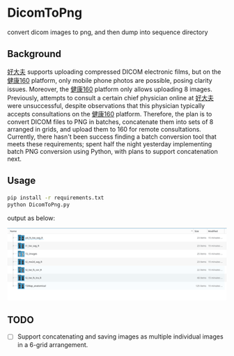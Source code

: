 # DicomToPng
convert dicom images to png, and then dump into sequence directory

## Background

[好大夫][1] supports uploading compressed DICOM electronic films, but on the [健康160][2] platform, only mobile phone photos are possible, posing clarity issues. Moreover, the [健康160][2] platform only allows uploading 8 images. Previously, attempts to consult a certain chief physician online at [好大夫][1] were unsuccessful, despite observations that this physician typically accepts consultations on the [健康160][2] platform. Therefore, the plan is to convert DICOM files to PNG in batches, concatenate them into sets of 8 arranged in grids, and upload them to 160 for remote consultations. Currently, there hasn't been success finding a batch conversion tool that meets these requirements; spent half the night yesterday implementing batch PNG conversion using Python, with plans to support concatenation next.

## Usage
```bash
pip install -r requirements.txt
python DicomToPng.py
```

output as below:

<div style="text-align: center;">

![output](output.jpg)

</div>

## TODO
- [ ] Support concatenating and saving images as multiple individual images in a 6-grid arrangement.

[1]: https://www.haodf.com/	"好大夫"
[2]: https://www.96110.com/ "健康160"